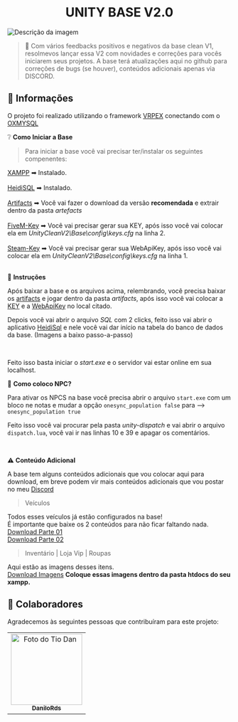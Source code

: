 <h1 align="center">UNITY BASE V2.0</h1>

<img src="./src/Assets/gif.gif" alt="Descrição da imagem">

> 🔎 Com vários feedbacks positivos e negativos da base clean V1, resolmevos lançar essa V2 com novidades e correções para vocês iniciarem seus projetos.
> A base terá atualizações aqui no github para correções de bugs (se houver), conteúdos adicionais apenas via DISCORD.

## :page_facing_up: Informações

O projeto foi realizado utilizando o framework [VRPEX](https://docs.fivem.net/natives/) conectando com o [OXMYSQL](https://github.com/overextended/oxmysql) 

❔ **Como Iniciar a Base**

> Para iniciar a base você vai precisar ter/instalar os seguintes compenentes:

[XAMPP](https://www.apachefriends.org/pt_br/index.html) ➡ Instalado. <br/><br/>
[HeidiSQL](https://www.apachefriends.org/pt_br/index.html) ➡ Instalado. <br/><br/>
[Artifacts](https://runtime.fivem.net/artifacts/fivem/build_server_windows/master) ➡ Você vai fazer o download da versão <strong>recomendada</strong> e extrair dentro da pasta <em>artefacts</em> <br/><br/>
[FiveM-Key](https://keymaster.fivem.net/login) ➡ Você vai precisar gerar sua KEY, após isso você vai colocar ela em <em> UnityCleanV2\Base\config\keys.cfg</em> na linha 2. <br/><br/>
[Steam-Key](https://steamcommunity.com/dev/apikey) ➡ Você vai precisar gerar sua WebApiKey, após isso você vai colocar ela em <em> UnityCleanV2\Base\config\keys.cfg</em> na linha 1. <br/><br/>


💠 **Instruções**


Após baixar a base e os arquivos acima, relembrando, você precisa baixar os [artifacts](https://runtime.fivem.net/artifacts/fivem/build_server_windows/master) e jogar dentro da pasta <em>artifacts</em>, após isso você vai colocar a [KEY](https://keymaster.fivem.net/login) e a [WebApiKey](https://steamcommunity.com/dev/apikey) no local citado.

Depois você vai abrir o arquivo <em>SQL</em> com 2 clicks, feito isso vai abrir o aplicativo [HeidiSql](https://www.apachefriends.org/pt_br/index.html) e nele você vai dar início na tabela do banco de dados da base. (Imagens a baixo passo-a-passo)

<br/>

Feito isso basta iniciar o <em>start.exe</em> e o servidor vai estar online em sua localhost.

💠 **Como coloco NPC?**

Para ativar os NPCS na base você precisa abrir o arquivo `start.exe` com um bloco ne notas e mudar a opção `onesync_population false` para --> `onesync_population true`

Feito isso você vai procurar pela pasta <em>unity-dispatch</em> e vai abrir o arquivo `dispatch.lua`, você vai ir nas linhas 10 e 39 e apagar os comentários.

<br/>

⚠️ **Conteúdo Adicional**

A base tem alguns conteúdos adicionais que vou colocar aqui para download, em breve podem vir mais conteúdos adicionais que vou postar no meu [Discord](https://discord.gg/pbT5wVp8e9)

> Veículos

Todos esses veículos já estão configurados na base! <br/>
É importante que baixe os 2 conteúdos para não ficar faltando nada. <br/>
[Download Parte 01](https://drive.google.com/file/d/1dNGMvcTJdqcbqXurX7iVlHftGHi6dmqk/view?usp=sharing) <br/>
[Download Parte 02](https://drive.google.com/file/d/1LarBEDmIvzdHDsFPA32x9ZkkM7SPRkxI/view?usp=sharing) <br/>

> Inventário | Loja Vip | Roupas

Aqui estão as imagens desses itens. <br/>
[Download Imagens](https://drive.google.com/file/d/14KDx7OAcECGqpS8IIPV8QYSUfvJv3uiM/view?usp=sharing) <strong>Coloque essas imagens dentro da pasta htdocs do seu xampp.</strong>

## 🤝 Colaboradores

Agradecemos às seguintes pessoas que contribuíram para este projeto:

<table>
  <tr>
    <td align="center"> 
      <a href="#">
        <img src="https://avatars.githubusercontent.com/u/77410497?s=400&u=fa685e95f61bdc3f90e07ebc3122d78dc3f7c071&v=4" width="160px;" alt="Foto do Tio Dan"/><br>
        <sub>
          <b>DaniloRds</b>
        </sub>
      </a>
    </td>
  </tr>
</table>
